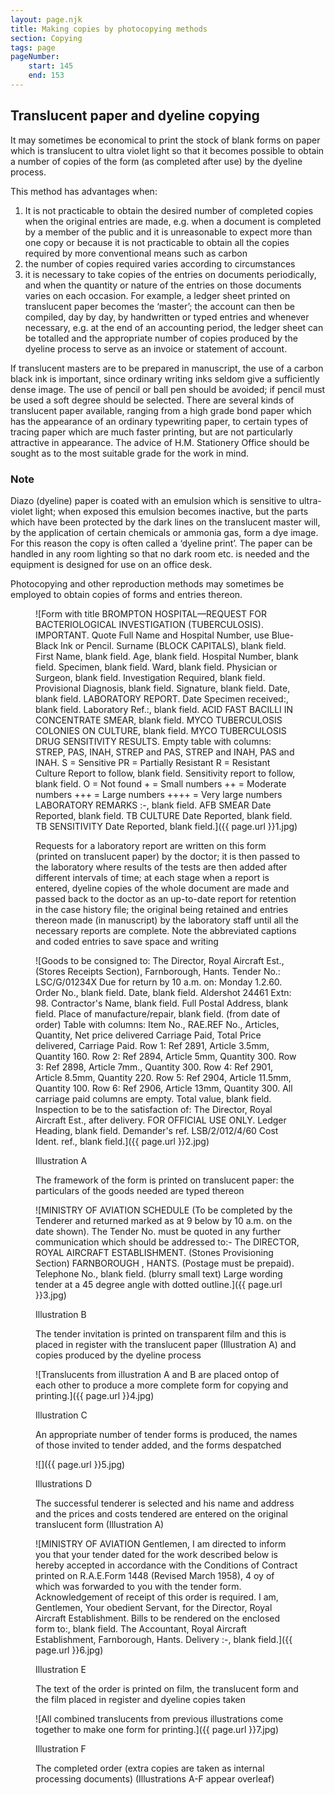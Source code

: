 ```yaml
---
layout: page.njk
title: Making copies by photocopying methods
section: Copying
tags: page
pageNumber:
    start: 145
    end: 153
---
```


## Translucent paper and dyeline copying

It may sometimes be economical to print the stock of blank forms on paper which is translucent to ultra violet light so that it becomes possible to obtain a number of copies of the form (as completed after use) by the dyeline process.

This method has advantages when:

1. It is not practicable to obtain the desired number of completed copies when the original entries are made, e.g. when a document is completed by a member of the public and it is unreasonable to expect more than one copy or because it is not practicable to obtain all the copies required by more conventional means such as carbon
2. the number of copies required varies according to circumstances
3. it is necessary to take copies of the entries on documents periodically, and when the quantity or nature of the entries on those documents varies on each occasion. For example, a ledger sheet printed on translucent paper becomes the ‘master’; the account can then be compiled, day by day, by handwritten or typed entries and whenever necessary, e.g. at the end of an accounting period, the ledger sheet can be totalled and the appropriate number of copies produced by the dyeline process to serve as an invoice or statement of account.

If translucent masters are to be prepared in manuscript, the use of a carbon black ink is important, since ordinary writing inks seldom give a sufficiently dense image. The use of pencil or ball pen should be avoided; if pencil must be used a soft degree should be selected. There are several kinds of translucent paper available, ranging from a high grade bond paper which has the appearance of an ordinary typewriting paper, to certain types of tracing paper which are much faster printing, but are not particularly attractive in appearance. The advice of H.M. Stationery Office should be sought as to the most suitable grade for the work in mind.

### Note

Diazo (dyeline) paper is coated with an emulsion which is sensitive to ultra-violet light; when exposed this emulsion becomes inactive, but the parts which have been protected by the dark lines on the translucent master will, by the application of certain chemicals or ammonia gas, form a dye image. For this reason the copy is often called a ‘dyeline print’. The paper can be handled in any room lighting so that no dark room etc. is needed and the equipment is designed for use on an office desk.

<span class="small-caps">Photocopying</span> and other reproduction methods may sometimes be employed to obtain copies of forms and entries thereon.

<figure>

![Form with title BROMPTON HOSPITAL—REQUEST FOR BACTERIOLOGICAL INVESTIGATION (TUBERCULOSIS).
IMPORTANT. Quote Full Name and Hospital Number, use Blue-Black Ink or Pencil.
Surname (BLOCK CAPITALS), blank field.
First Name, blank field.
Age, blank field.
Hospital Number, blank field.
Specimen, blank field.
Ward, blank field.
Physician or Surgeon, blank field.
Investigation Required, blank field.
Provisional Diagnosis, blank field.
Signature, blank field.
Date, blank field.
LABORATORY REPORT.
Date Specimen received:, blank field.
Laboratory Ref.:, blank field.
ACID FAST BACILLI IN CONCENTRATE SMEAR, blank field.
MYCO TUBERCULOSIS COLONIES ON CULTURE, blank field.
MYCO TUBERCULOSIS DRUG SENSITIVITY RESULTS.
Empty table with columns: STREP, PAS, INAH, STREP and PAS, STREP and INAH, PAS and INAH.
S = Sensitive
PR = Partially Resistant
R = Resistant
Culture Report to follow, blank field.
Sensitivity report to follow, blank field.
O = Not found
\+ = Small numbers
++ = Moderate numbers
+++ = Large numbers
++++ = Very large numbers
LABORATORY REMARKS :-, blank field.
AFB SMEAR Date Reported, blank field.
TB CULTURE Date Reported, blank field.
TB SENSITIVITY Date Reported, blank field.]({{ page.url }}1.jpg)

<figcaption>
Requests for a laboratory report are written on this form (printed on translucent paper) by the doctor; it is then passed to the laboratory where results of the tests are then added after different intervals of time; at each stage when a report is entered, dyeline copies of the whole document are made and passed back to the doctor as an up-to-date report for retention in the case history file; the original being retained and entries thereon made (in manuscript) by the laboratory staff until all the necessary reports are complete. Note the abbreviated captions and coded entries to save space and writing
</figcaption>
</figure>

<figure>

![Goods to be consigned to:
The Director,
Royal Aircraft Est.,
(Stores Receipts Section),
Farnborough, Hants.
Tender No.: LSC/G/01234X
Due for return by 10 a.m. on: Monday 1.2.60.
Order No., blank field.
Date, blank field.
Aldershot 24461  Extn: 98.
Contractor's Name, blank field.
Full Postal Address, blank field.
Place of manufacture/repair, blank field.
(from date of order)
Table with columns: Item No., RAE.REF No., Articles, Quantity, Net price delivered Carriage Paid, Total Price delivered, Carriage Paid.
Row 1: Ref 2891, Article 3.5mm, Quantity 160.
Row 2: Ref 2894, Article 5mm, Quantity 300.
Row 3: Ref 2898, Article 7mm., Quantity 300.
Row 4: Ref 2901, Article 8.5mm, Quantity 220.
Row 5: Ref 2904, Article  11.5mm, Quantity 100.
Row 6: Ref 2906, Article 13mm, Quantity 300.
All carriage paid columns are empty.
Total value, blank field.
Inspection to be to the satisfaction of:
The Director,
Royal Aircraft Est.,
after delivery.
FOR OFFICIAL USE ONLY.
Ledger Heading, blank field.
Demander's ref. LSB/2/012/4/60
Cost Ident. ref., blank field.]({{ page.url }}2.jpg)

<figcaption>
Illustration A

The framework of the form is printed on translucent paper: the particulars of the goods
needed are typed thereon
</figcaption>
</figure>

<figure>

![MINISTRY OF AVIATION SCHEDULE (To be completed by the Tenderer and returned marked as at 9 below by 10 a.m. on the date shown).
The Tender No. must be quoted in any further
communication which should be addressed to:-
The DIRECTOR,
ROYAL AIRCRAFT ESTABLISHMENT.
(Stones Provisioning Section)
FARNBOROUGH ,
HANTS.
(Postage must be prepaid).
Telephone No., blank field.
(blurry small text)
Large wording tender at a 45 degree angle with dotted outline.]({{ page.url }}3.jpg)

<figcaption>
Illustration B

The tender invitation is printed on transparent film and this is placed in register with the translucent paper (Illustration A) and copies produced by the dyeline process
</figcaption>
</figure>

<figure>

![Translucents from illustration A and B are placed ontop of each other to produce a more complete form for copying and printing.]({{ page.url }}4.jpg)

<figcaption>
Illustration C

An appropriate number of tender forms is produced, the names of those invited to tender added, and the forms despatched
</figcaption>
</figure>

<figure>

![]({{ page.url }}5.jpg)

<figcaption>
Illustrations D

The successful tenderer is selected and his name and address and the prices and costs tendered are entered on the original translucent form (Illustration A)
</figcaption>
</figure>

<figure>

![MINISTRY OF AVIATION
Gentlemen,
I am directed to inform you that your tender dated
for the work described below is hereby accepted in accordance with the Conditions of Contract
printed on R.A.E.Form 1448 (Revised March 1958), 4 oy of which was forwarded to you with the
tender form. Acknowledgement of receipt of this order is required.
I am, Gentlemen,
Your obedient Servant,
for the Director, Royal Aircraft Establishment.
Bills to be rendered
on the enclosed form to:, blank field.
The Accountant, Royal Aircraft Establishment, Farnborough, Hants.
Delivery :-, blank field.]({{ page.url }}6.jpg)

<figcaption>
Illustration E

The text of the order is printed on film, the translucent form and the film placed in register and dyeline copies taken
</figcaption>
</figure>

<figure>

![All combined translucents from previous illustrations come together to make one form for printing.]({{ page.url }}7.jpg)

<figcaption>
Illustration F

The completed order (extra copies are taken as internal processing documents) (Illustrations A-F appear overleaf)
</figcaption>
</figure>
